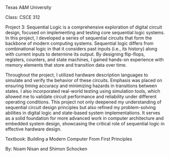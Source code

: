 Texas A&M University

Class: CSCE 312


Project 3: Sequential Logic is a comprehensive exploration of digital circuit design, focused on implementing and testing core sequential logic systems. In this project, I developed a series of sequential circuits that form the backbone of modern computing systems. Sequential logic differs from combinational logic in that it considers past inputs (i.e., its history) along with current inputs to determine its output. By designing flip-flops, registers, counters, and state machines, I gained hands-on experience with memory elements that store and transition data over time.


Throughout the project, I utilized hardware description languages to simulate and verify the behavior of these circuits. Emphasis was placed on ensuring timing accuracy and minimizing hazards in transitions between states. I also incorporated real-world testing using simulation tools, which allowed me to validate circuit performance and reliability under different operating conditions. This project not only deepened my understanding of sequential circuit design principles but also refined my problem-solving abilities in digital logic and state-based system implementations. It serves as a solid foundation for more advanced work in computer architecture and embedded system design, showcasing the critical role of sequential logic in effective hardware design.



Textbook: Building a Modern Computer From First Principles

By: Noam Nisan and Shimon Schocken
